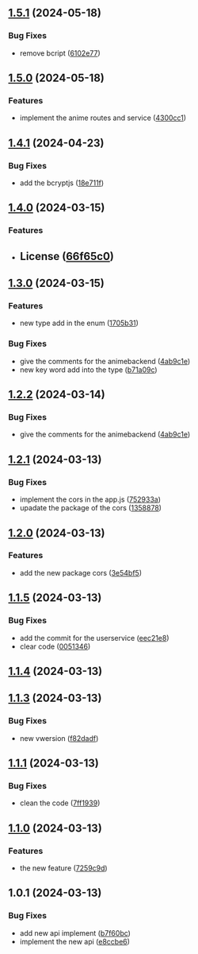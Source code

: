 

## [1.5.1](https://github.com/sanchit-sherawat/anime-backend/compare/1.5.0...1.5.1) (2024-05-18)


### Bug Fixes

* remove bcript ([6102e77](https://github.com/sanchit-sherawat/anime-backend/commit/6102e7777e515a81c5f1637f2d47ab612beabe48))

## [1.5.0](https://github.com/sanchit-sherawat/anime-backend/compare/1.4.1...1.5.0) (2024-05-18)


### Features

* implement the anime routes and service ([4300cc1](https://github.com/sanchit-sherawat/anime-backend/commit/4300cc14d8f783063d902777643f9b7259ce9613))

## [1.4.1](https://github.com/sanchit-sherawat/anime-backend/compare/1.4.0...1.4.1) (2024-04-23)


### Bug Fixes

* add the bcryptjs ([18e711f](https://github.com/sanchit-sherawat/anime-backend/commit/18e711fd3bfb210b736446d4907d00a29a600279))

## [1.4.0](https://github.com/sanchit-sherawat/anime-backend/compare/1.3.0...1.4.0) (2024-03-15)


### Features

* ## License ([66f65c0](https://github.com/sanchit-sherawat/anime-backend/commit/66f65c05de67bfe2f1a1a9f751b9c3afc0a223ea))

## [1.3.0](https://github.com/sanchit-sherawat/anime-backend/compare/1.2.1...1.3.0) (2024-03-15)


### Features

* new type add in the enum ([1705b31](https://github.com/sanchit-sherawat/anime-backend/commit/1705b31bc507feb69d4e928e10ff32f0adaf85fd))


### Bug Fixes

* give the comments for the animebackend ([4ab9c1e](https://github.com/sanchit-sherawat/anime-backend/commit/4ab9c1e3aa6caf072650bd45ee0a7b59f3114068))
* new key word add into the type ([b71a09c](https://github.com/sanchit-sherawat/anime-backend/commit/b71a09c4929ef18c039d845d695bfdd61d7fd17f))

## [1.2.2](https://github.com/sanchit-sherawat/anime-backend/compare/1.2.1...1.2.2) (2024-03-14)


### Bug Fixes

* give the comments for the animebackend ([4ab9c1e](https://github.com/sanchit-sherawat/anime-backend/commit/4ab9c1e3aa6caf072650bd45ee0a7b59f3114068))

## [1.2.1](https://github.com/sanchit-sherawat/anime-backend/compare/1.2.0...1.2.1) (2024-03-13)


### Bug Fixes

* implement the cors in the app.js ([752933a](https://github.com/sanchit-sherawat/anime-backend/commit/752933aa2f8f3f7325c9b19ee61b9990415c09bc))
* upadate the package of the cors ([1358878](https://github.com/sanchit-sherawat/anime-backend/commit/1358878f15e50288dc009f52575544fdbcc98edd))

## [1.2.0](https://github.com/sanchit-sherawat/anime-backend/compare/1.1.5...1.2.0) (2024-03-13)


### Features

* add the new package cors ([3e54bf5](https://github.com/sanchit-sherawat/anime-backend/commit/3e54bf5fc082f264cf80c0951574e30e2df24e0f))

## [1.1.5](https://github.com/sanchit-sherawat/anime-backend/compare/1.1.4...1.1.5) (2024-03-13)


### Bug Fixes

* add the commit for the userservice ([eec21e8](https://github.com/sanchit-sherawat/anime-backend/commit/eec21e81cb7ad8e531c5abd2f9498d1a0aa774e4))
* clear code ([0051346](https://github.com/sanchit-sherawat/anime-backend/commit/005134665198d84c17b217c6917e6b3d34e3e1ec))

## [1.1.4](https://github.com/sanchit-sherawat/anime-backend/compare/1.1.3...1.1.4) (2024-03-13)

## [1.1.3](https://github.com/sanchit-sherawat/anime-backend/compare/1.1.1...1.1.3) (2024-03-13)


### Bug Fixes

* new vwersion ([f82dadf](https://github.com/sanchit-sherawat/anime-backend/commit/f82dadfacd2918e9f26dfeaf105ea585a46467b7))

## [1.1.1](https://github.com/sanchit-sherawat/anime-backend/compare/1.1.0...1.1.1) (2024-03-13)


### Bug Fixes

* clean the code ([7ff1939](https://github.com/sanchit-sherawat/anime-backend/commit/7ff1939874bd03f6685b8eae7cbc45f5af09ec1a))

## [1.1.0](https://github.com/sanchit-sherawat/anime-backend/compare/1.0.1...1.1.0) (2024-03-13)


### Features

* the new feature ([7259c9d](https://github.com/sanchit-sherawat/anime-backend/commit/7259c9dedb6694d3e725939665ee27520aa13427))

## 1.0.1 (2024-03-13)


### Bug Fixes

* add new api implement ([b7f60bc](https://github.com/sanchit-sherawat/anime-backend/commit/b7f60bc2667d68faecd064c7b588a41846fbf53a))
* implement the new api ([e8ccbe6](https://github.com/sanchit-sherawat/anime-backend/commit/e8ccbe692501601e4ff081d5f433c6a2ac88e2c3))
